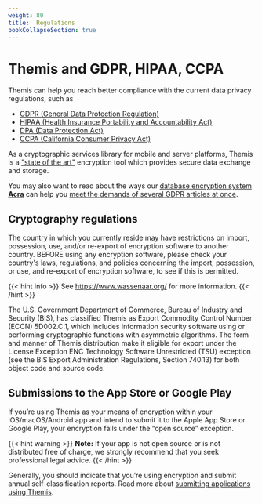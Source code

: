 ```yaml
---
weight: 80
title:  Regulations
bookCollapseSection: true
---
```


# Themis and GDPR, HIPAA, CCPA

Themis can help you reach better compliance with the current data privacy regulations,
such as

  - [GDPR (General Data Protection Regulation)](https://gdpr-info.eu/)
  - [HIPAA (Health Insurance Portability and Accountability Act)](https://en.wikipedia.org/wiki/Health_Insurance_Portability_and_Accountability_Act)
  - [DPA (Data Protection Act)](http://www.legislation.gov.uk/ukpga/2018/12/contents/enacted)
  - [CCPA (California Consumer Privacy Act)](https://en.wikipedia.org/wiki/California_Consumer_Privacy_Act)

As a cryptographic services library for mobile and server platforms,
Themis is a ["state of the art"](https://gdpr-info.eu/art-32-gdpr/) encryption tool
which provides secure data exchange and storage.

You may also want to read about the ways
our [database encryption system **Acra**](https://www.cossacklabs.com/acra/)
can help you [meet the demands of several GDPR articles at once](/acra/regulations/).

## Cryptography regulations

The country in which you currently reside may have restrictions
on import, possession, use, and/or re-export of encryption software to another country.
BEFORE using any encryption software, please check your country's laws, regulations,
and policies concerning the import, possession, or use, and re-export of encryption software,
to see if this is permitted.

{{< hint info >}}
See https://www.wassenaar.org/ for more information.
{{< /hint >}}

The U.S. Government Department of Commerce, Bureau of Industry and Security (BIS),
has classified Themis as Export Commodity Control Number (ECCN) 5D002.C.1,
which includes information security software using or performing cryptographic functions with asymmetric algorithms.
The form and manner of Themis distribution make it eligible for export
under the License Exception ENC Technology Software Unrestricted (TSU) exception
(see the BIS Export Administration Regulations, Section 740.13)
for both object code and source code.

## Submissions to the App Store or Google Play

If you’re using Themis as your means of encryption within your iOS/macOS/Android app
and intend to submit it to the Apple App Store or Google Play,
your encryption falls under the “open source” exception.

{{< hint warning >}}
**Note:**
If your app is not open source or is not distributed free of charge,
we strongly recommend that you seek professional legal advice.
{{< /hint >}}

Generally, you should indicate that you’re using encryption
and submit annual self-classification reports.
Read more about [submitting applications using Themis](/themis/regulations/us-crypto-regulations/).
